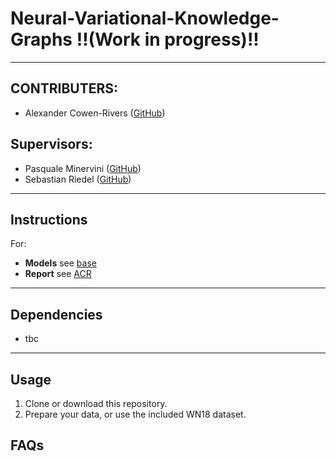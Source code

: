 
# Neural-Variational-Knowledge-Graphs !!(Work in progress)!!
-------
## CONTRIBUTERS:

- Alexander Cowen-Rivers ([GitHub](https://github.com/acr42)) 

## Supervisors:

- Pasquale Minervini ([GitHub](https://github.com/pminervini))
- Sebastian Riedel ([GitHub](https://github.com/riedelcastro))

-------

## Instructions

For:
- **Models** see [base](https://github.com/acr42/Neural-Variational-Knowledge-Graphs/blob/master/vkge/base.py)
- **Report** see [ACR](https://github.com/acr42)  

-------

## Dependencies

- tbc


-------

## Usage

1. Clone or download this repository.
2. Prepare your data, or use the included WN18 dataset. 

## FAQs
